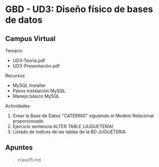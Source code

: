 # GBD - UD3: Diseño físico de bases de datos

## Campus Virtual

Temario
- UD3-Teoría.pdf
- UD3-Presentación.pdf

Recursos
- MySQL Installer
- Pasos instalación MySQL
- Manejo básico MySQL

Actividades
1. Crear la Base de Datos "CATERING" siguiendo el Modelo Relacional proporcionado
2. Ejercicio sentencia ALTER TABLE (JUGUETERÍA)
3. Listado de índices de las tablas de la BD JUGUETERIA


## Apuntes

> clase15.md